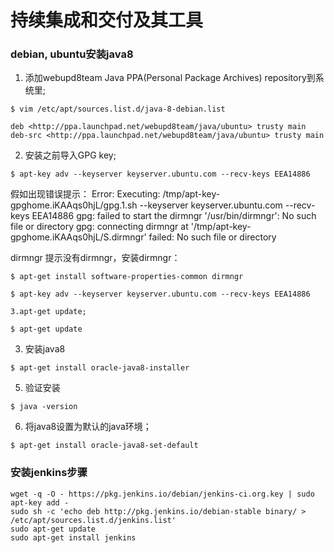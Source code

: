 持续集成和交付及其工具
===============================================



### debian, ubuntu安装java8



1. 添加webupd8team Java PPA(Personal Package Archives) repository到系统里;

```
$ vim /etc/apt/sources.list.d/java-8-debian.list

deb <http://ppa.launchpad.net/webupd8team/java/ubuntu> trusty main
deb-src <http://ppa.launchpad.net/webupd8team/java/ubuntu> trusty main
```

2. 安装之前导入GPG key;
```
$ apt-key adv --keyserver keyserver.ubuntu.com --recv-keys EEA14886
```

假如出现错误提示：
Error:
Executing: /tmp/apt-key-gpghome.iKAAqs0hjL/gpg.1.sh --keyserver keyserver.ubuntu.com --recv-keys EEA14886
gpg: failed to start the dirmngr '/usr/bin/dirmngr': No such file or directory
gpg: connecting dirmngr at '/tmp/apt-key-gpghome.iKAAqs0hjL/S.dirmngr' failed: No such file or directory

dirmngr
提示没有dirmngr，安装dirmngr：
```
$ apt-get install software-properties-common dirmngr

$ apt-key adv --keyserver keyserver.ubuntu.com --recv-keys EEA14886

3.apt-get update;

$ apt-get update
```

3. 安装java8
```
$ apt-get install oracle-java8-installer
```

5. 验证安装
```
$ java -version
```

6. 将java8设置为默认的java环境；
```
$ apt-get install oracle-java8-set-default
```


### 安装jenkins步骤

```
wget -q -O - https://pkg.jenkins.io/debian/jenkins-ci.org.key | sudo apt-key add -
sudo sh -c 'echo deb http://pkg.jenkins.io/debian-stable binary/ > /etc/apt/sources.list.d/jenkins.list'
sudo apt-get update
sudo apt-get install jenkins
```



